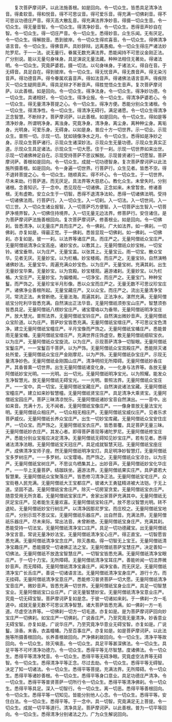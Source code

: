 <!-- { "loadSidebar": true } -->
　　复次菩萨摩诃萨。以此法施善根。如是回向。令一切众生。皆悉具足清净法音。得柔软音。得和悦音。得不可思议音。得可爱乐音。得充满一切佛刹音。得不可思议功德庄严音。得灭高大散乱音。得充满法界净妙音。得摄一切众生音。令一切众生。得无量音智。令一切众生。得清净妙音。令一切众生。悉得音声妙自在智。令一切众生。得一切庄严音。令一切众生。悉得妙音。众生乐闻。无有厌足。令一切众生。得解脱音。悉到彼岸。令一切众生得欢喜音。令一切众生。得佛清净语言音。令一切众生。得佛音声。具妙辞辩。远离愚痴。令一切众生得庄严诸法妙陀罗尼。于一一法。说无量行。眷属无数充满法界。悉能闻持不可思议金刚正法。广分别说。能以无量句身味身。具足演说无量法藏。种种法相住无著处。得诸法明。令一切众生。究竟萨婆若。摄一切法。以句身味身。于诸法义。得自在音。于无碍音。具足自在。得到彼岸。令一切众生。得无忧音声。得无畏音声。得无染污音声。得功德音声。得令眷属欢喜音声。得如法音声。得诸佛法语言音声。得疾除灭一切众生疑网音声。得具足辩才不断音声。得胜觉悟众生音声。复次菩萨摩诃萨。以此善根。如是回向。令一切众生。得净法身。令一切众生。得净妙功德。令一切众生。具诸相好。令一切众生。得净业报。令一切众生。得清净萨婆若心。令一切众生。得无量清净菩提之心。令一切众生。得净方便。悉能分别众生诸根。令一切众生。得清净性。令一切众生。得清净无碍行。满足诸愿。令一切众生得清净正念智慧。不断辩才。菩萨摩诃萨。以此善根。如是回向。令一切众生。得如是等清净妙身。所谓明净身。离浊身。究竟净身。清净身。离尘身。离种种尘身。离垢身。光明身。可爱乐身。无碍身。以如是身。普应十方一切世界。示一切业。示现众生。普照一切。示现一切。犹如镜像净水之月。令一切众生。悉得如是净妙之身。示现众生菩萨诸行。示现众生诸深妙法。示现众生无量功德。示现众生真实正道。示现众生具足诸法。示现众生一切大愿。住于一刹。示现一切世界如来出世。示现一切诸佛神足自在。示现受持菩萨不思议解脱。示现普贤诸行一切愿智。菩萨摩诃萨。善根如是回向。令一切众生。成就一切功德智身。复次菩萨摩诃萨以此法施所摄善根。如是回向。令一身遍一切世界。行菩萨行。众生见者。皆悉不空。得不退转菩提之心。令一切众生。随顺真实。得不坏心。令一切众生。于一切世界。尽未来劫。行菩萨道。而无厌足。具法界等大慈悲心。教化众生。未曾失时。分别诸根。念善知识。于一念中。悉见现在一切诸佛。正念如来。未曾暂舍。修诸善根。无有虚欺。安立众生于一切智。悉得不退清净法轮。悉得一切诸佛法明。受持一切诸佛法雨。行菩萨行。入一切众生。入一切刹。入一切法。入一切世间。入一切三世。入一切众生诸业报智。入一切菩萨巧方便智。入一切菩萨出生智入一切菩萨净境界智。入一切佛住持境界。入一切无量无边法界。修菩萨行。安住诸住。是为菩萨摩诃萨法施善根回向。复次菩萨摩诃萨。修善根业。如是回向。令一切佛刹。皆悉清净。以无量庄严具而庄严之。令一佛刹。广大如法界。如一佛刹。一切佛刹。亦复如是。得最正觉。于一佛刹。悉皆显现一切佛刹。如一佛刹。一切佛刹。亦复如是。彼一一刹。以法界等诸庄严具。而庄严之。无量阿僧祇众宝庄严。无量阿僧祇清净众宝高座。诸妙宝衣。以敷其上。无量阿僧祇众妙宝帐。一切宝铃。诸宝垂带。以为庄严。无量宝盖。以张其上。无量宝云。雨一切宝。散众宝华。见者无厌。无量妙宝。以为栏楯。妙宝楼阁。而庄严之。无量宝铃。自然演畅诸佛妙法。无量宝华。周遍充满众妙宝色。以为庄严。无量宝树。充满其刹。出生无量妙宝华果。无量妙宝。以为宫殿。妙宝楼观。遍游诸刹。无量妙宝。以为栏楯。大宝庄严。无量妙宝。为偏楼阁。一切净宝。而庄严之。无量宝门。种种宝鬘。而严饰之。无量珍宝半月形像。悉以众宝而庄严之。无量无数不可思议珍宝庄严。诸佛净业善根所起。无量宝藏庄严。又以众宝。而庄严之。流出无量清净宝河。常流正法。未曾断绝。无量法海。周遍其刹。正法净水。湛然充满。无量阿僧祇宝分陀利华皆悉充满。自然演出正法华音。无量阿僧祇须弥宝山庄严。智慧须弥皆悉具足。无量阿僧祇八楞妙宝庄严。诸宝璎珞以为垂带。无量阿僧祇明净宝庄严。放大慧光。普照法界。无量阿僧祇宝铃庄严。自然演出微妙音声。无量阿僧祇众宝阶道。以为庄严。菩萨妙宝皆悉充满。无量阿僧祇宝缯庄严。不可思议宝色清净。建立无量阿僧祇宝幢庄严。半月宝像而严饰之。无量阿僧祇宝幡庄严。悉能普雨无量宝幡。无量阿僧祇宝缯庄严。充满世界庄饰虚空。敷无量阿僧祇细软宝衣。以为庄严。无量阿僧祇众宝旋流。以为庄严。示现菩萨清净一切智眼。无量阿僧祇宝鬘庄严。一一宝鬘百千菩萨。以为严饰。无量阿僧祇众宝宫殿庄严。悉能除灭诸处所爱。无量阿僧祇众宝庄严金刚摩尼。以为严饰。无量阿僧祇杂宝庄严。示现无量清净妙色。无量阿僧祇金刚围山庄严。清净明彻无所障碍。无量阿僧祇妙香庄严。其香普熏一切世界。出生无量阿僧祇诸变化身。一一化身与法界等。各放无量阿僧祇妙宝光明。一一光明。出一切光。无量阿僧祇明净宝光。以为照耀。能发众生净智慧光。放无量阿僧祇无碍宝光。一一光明。普照法界。无量阿僧祇众宝庄严。一一宝中。具一切宝。无量阿僧祇宝藏庄严。自然演说诸法宝藏。无量阿僧祇宝幢庄严。建立如来妙智慧幢。无量阿僧祇贤宝庄严。具足清净大乘贤宝。无量阿僧祇宝园庄严。菩萨三昧清凉悦乐。无量阿僧祇诸妙宝音自然演出。一一音中。出如来音。充满十方。无不闻者。无量阿僧祇宝像庄严。一一像身普放无量法宝光明。无量阿僧祇众相庄严。一切众相无相庄严。无量阿僧祇宝威仪庄严。见者乐求菩萨威仪。无量阿僧祇长养众宝庄严。出生一切妙宝库藏。无量阿僧祇众宝安住庄严。一切众宝。而严饰之。无量阿僧祇宝衣庄严。皆悉普覆。具足菩萨无量三昧。无量阿僧祇妙衣庄严。其发心者。即得菩萨善现等诸陀罗尼。无量阿僧祇修宝庄严。悉能分别业宝报应决定清净。无量阿僧祇无碍知见妙宝庄严。若有见者。悉得诸法清净法眼。无量阿僧祇宝天冠庄严。具足成就智慧天冠。无量阿僧祇宝座庄严。成佛清净宝师子座。然无量阿僧祇明净宝灯。具足明净妙智慧灯。无量阿僧祇宝多罗树庄严。一一多罗树。以宝璎珞。而严饰之。无量阿僧祇众宝凉台。以为庄严。无量阿僧祇宝树庄严。不思议鸟栖集其上。出妙音声。无量阿僧祇妙宝化华庄严。一一华上无量菩萨。结跏趺坐。遍游法界。无量阿僧祇果实庄严。具萨婆若大智慧果。无量阿僧祇众宝聚落庄严。皆悉修习清净正法。无量阿僧祇宝宅庄严。众宝街巷人民充满。无量阿僧祇大王宝都庄严。彼诸大王勇猛精进被大法铠。于无上道。坚固不退。无量阿僧祇宝舍庄严。除灭一切房室贪爱。无量阿僧祇宝衣庄严。随意受用无所贪着。无量阿僧祇宝家庄严。舍家出家菩萨充满其中。无量阿僧祇无厌足宝庄严。见者能生无量欢喜。无量阿僧祇宝轮庄严。放不思议智慧光明。转不退轮。无量阿僧祇妙宝行树庄严。以清净因那尼罗宝。而庄校之。无量阿僧祇宝地庄严。分别示现不思议宝。无量阿僧祇乐器庄严。出自然音。充满法界。无量阿僧祇乐器庄严。尽未来际。常出法音。未曾断绝。无量阿僧祇宝身庄严。充满其刹。悉能受持一切法宝。无量阿僧祇清净宝口庄严。具足一切功德藏宝。出无量阿僧祇净宝言音。常说无量净妙法宝。无量阿僧祇清净宝心庄严。得正直宝。一切智愿皆悉充满。无量阿僧祇清净宝念庄严。除灭愚痴。得一切智无上宝王。无量阿僧祇清净宝趣庄严。悉能摄受一切诸佛正法之宝。无量阿僧祇菩萨宝慧庄严。决定善知一切佛法。无量阿僧祇不放逸宝智慧庄严。一切智宝皆悉充满。无量阿僧祇清净宝眼庄严。于一切十力宝。无所障碍。无量阿僧祇清净宝耳庄严。善能听闻一切法界微妙音声。而无障碍。无量阿僧祇清净宝鼻庄严。闻净宝香。而无厌足。无量阿僧祇清净宝广长舌庄严。善说一切诸语言法。无量阿僧祇清净宝身庄严。游行十方。而无挂碍。无量阿僧祇清净宝意庄严。悉能修习普贤菩萨一切大愿。无量阿僧祇清净宝音庄严。微妙音声。皆悉充满一切世界。无量阿僧祇宝身业庄严。具足一切智慧宝业。无量阿僧祇宝口业庄严。广说无量智慧妙宝。无量阿僧祇清净宝意业庄严。究竟一切无碍宝智。菩萨摩诃萨复如是念。于彼一切诸如来刹。于一佛刹一方一毛道中。成就无量无数不可思议清净智慧。诸大菩萨皆悉充满。如一佛刹一方一毛道。尽虚空法界等。一切佛刹一切方一切毛道。亦复如是。是为菩萨摩诃萨回向妙宝庄严一切佛刹。如宝庄严一切佛刹。广说香庄严。乃至究竟无量清净。妙香意业无碍宝智。亦复如是。广说华庄严。乃至究竟净华意业无碍宝智。亦复如是。广说鬘。涂香。末香。衣盖幢幡。乃至百事庄严。亦复如是。如是菩萨摩诃萨。以此法施等所摄善根回向。长养善根故回向。严净佛刹故回向。令一切众生。清净平等故回向。令一切众生。除灭嗔恚。令一切众生。具足平等甚深佛法。令一切众生。具足平等不可坏清净功德力。令一切众生。悉得平等无尽智慧。度诸佛法。令一切众生。悉得平等清净梵音。令一切众生。悉得平等无碍净眼。究竟虚空法界等无碍智。令一切众生。悉得清净平等正念。尽过去劫。令一切众生。悉得平等无碍智。决定了知一切诸法。令一切众生。悉得平等菩提。充满法界。无所障碍。令一切众生。悉得平等诸妙善根。令一切众生。悉得平等身口意业。具足功德庄严清净。令一切众生。悉得平等普贤菩萨一切所行令一切众生。悉得平等清净佛刹。令一切众生。悉得平等具足。深入一切智行。令一切众生。离一切恶。悉得平等善根回向。令一切众生。悉得平等一切知见。皆能分别他人心念。令一切众生。悉得平等。安住白法。令一切众生。悉得平等。于一念中。具一切智。究竟满足无上菩提。令一切众生。成就一切平等道行。清净具足。菩萨摩诃萨。以此善根。普为一切平等回向。令一切众生。悉得清净分别诸法之力。广为众生解说回向。
